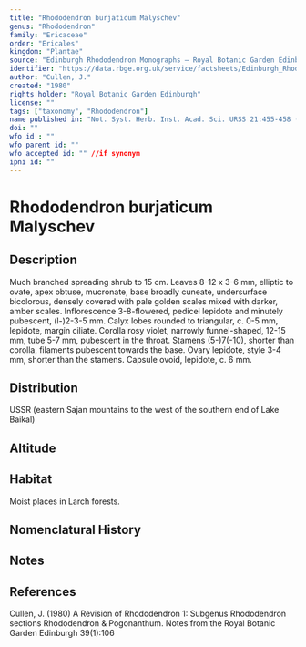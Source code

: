 ```yaml
---
title: "Rhododendron burjaticum Malyschev"
genus: "Rhododendron"
family: "Ericaceae"
order: "Ericales"
kingdom: "Plantae"
source: "Edinburgh Rhododendron Monographs – Royal Botanic Garden Edinburgh"
identifier: "https://data.rbge.org.uk/service/factsheets/Edinburgh_Rhododendron_Monographs.xhtml"
author: "Cullen, J."
created: "1980"
rights holder: "Royal Botanic Garden Edinburgh"
license: ""
tags: ["taxonomy", "Rhododendron"]
name published in: "Not. Syst. Herb. Inst. Acad. Sci. URSS 21:455-458 (1961)"
doi: ""
wfo id : ""
wfo parent id: ""
wfo accepted id: "" //if synonym                      
ipni id: ""
---
```


                       

# Rhododendron burjaticum Malyschev

## Description
Much branched spreading shrub to 15 cm. Leaves 8-12 x 3-6 mm, elliptic to ovate, apex obtuse, mucronate, base broadly cuneate, undersurface bicolorous, densely covered with pale golden scales mixed with darker, amber scales. Inflorescence 3-8-flowered, pedicel lepidote and minutely pubescent, (l-)2-3-5 mm. Calyx lobes rounded to triangular, c. 0-5 mm, lepidote, margin ciliate. Corolla rosy violet, narrowly funnel-shaped, 12-15 mm, tube 5-7 mm, pubescent in the throat. Stamens (5-)7(-10), shorter than corolla, filaments pubescent towards the base. Ovary lepidote, style 3-4 mm, shorter than the stamens. Capsule ovoid, lepidote, c. 6 mm.

## Distribution
USSR (eastern Sajan mountains to the west of the southern end of Lake Baikal)

## Altitude


## Habitat
Moist places in Larch forests.

## Nomenclatural History

                       
## Notes


## References

Cullen, J. (1980) A Revision of Rhododendron 1: Subgenus Rhododendron sections Rhododendron & Pogonanthum. Notes from the Royal Botanic Garden Edinburgh 39(1):106
